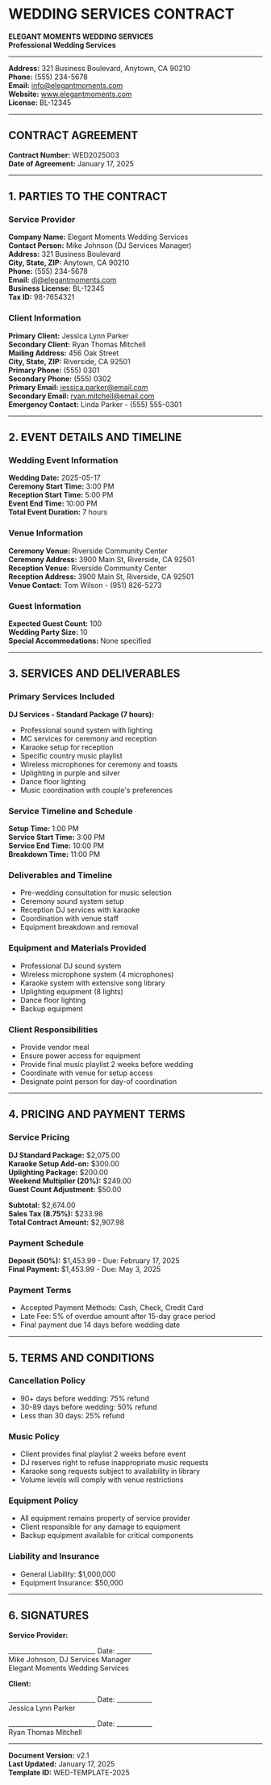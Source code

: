 # WEDDING SERVICES CONTRACT

**ELEGANT MOMENTS WEDDING SERVICES**  
**Professional Wedding Services**

---

**Address:** 321 Business Boulevard, Anytown, CA 90210  
**Phone:** (555) 234-5678  
**Email:** info@elegantmoments.com  
**Website:** www.elegantmoments.com  
**License:** BL-12345

---

## CONTRACT AGREEMENT

**Contract Number:** WED2025003  
**Date of Agreement:** January 17, 2025

---

## 1. PARTIES TO THE CONTRACT

### Service Provider
**Company Name:** Elegant Moments Wedding Services  
**Contact Person:** Mike Johnson (DJ Services Manager)  
**Address:** 321 Business Boulevard  
**City, State, ZIP:** Anytown, CA 90210  
**Phone:** (555) 234-5678  
**Email:** dj@elegantmoments.com  
**Business License:** BL-12345  
**Tax ID:** 98-7654321

### Client Information
**Primary Client:** Jessica Lynn Parker  
**Secondary Client:** Ryan Thomas Mitchell  
**Mailing Address:** 456 Oak Street  
**City, State, ZIP:** Riverside, CA 92501  
**Primary Phone:** (555) 0301  
**Secondary Phone:** (555) 0302  
**Primary Email:** jessica.parker@email.com  
**Secondary Email:** ryan.mitchell@email.com  
**Emergency Contact:** Linda Parker - (555) 555-0301

---

## 2. EVENT DETAILS AND TIMELINE

### Wedding Event Information
**Wedding Date:** 2025-05-17  
**Ceremony Start Time:** 3:00 PM  
**Reception Start Time:** 5:00 PM  
**Event End Time:** 10:00 PM  
**Total Event Duration:** 7 hours

### Venue Information
**Ceremony Venue:** Riverside Community Center  
**Ceremony Address:** 3900 Main St, Riverside, CA 92501  
**Reception Venue:** Riverside Community Center  
**Reception Address:** 3900 Main St, Riverside, CA 92501  
**Venue Contact:** Tom Wilson - (951) 826-5273

### Guest Information
**Expected Guest Count:** 100  
**Wedding Party Size:** 10  
**Special Accommodations:** None specified

---

## 3. SERVICES AND DELIVERABLES

### Primary Services Included
**DJ Services - Standard Package (7 hours):**
- Professional sound system with lighting
- MC services for ceremony and reception
- Karaoke setup for reception
- Specific country music playlist
- Wireless microphones for ceremony and toasts
- Uplighting in purple and silver
- Dance floor lighting
- Music coordination with couple's preferences

### Service Timeline and Schedule
**Setup Time:** 1:00 PM  
**Service Start Time:** 3:00 PM  
**Service End Time:** 10:00 PM  
**Breakdown Time:** 11:00 PM

### Deliverables and Timeline
- Pre-wedding consultation for music selection
- Ceremony sound system setup
- Reception DJ services with karaoke
- Coordination with venue staff
- Equipment breakdown and removal

### Equipment and Materials Provided
- Professional DJ sound system
- Wireless microphone system (4 microphones)
- Karaoke system with extensive song library
- Uplighting equipment (8 lights)
- Dance floor lighting
- Backup equipment

### Client Responsibilities
- Provide vendor meal
- Ensure power access for equipment
- Provide final music playlist 2 weeks before wedding
- Coordinate with venue for setup access
- Designate point person for day-of coordination

---

## 4. PRICING AND PAYMENT TERMS

### Service Pricing
**DJ Standard Package:** $2,075.00  
**Karaoke Setup Add-on:** $300.00  
**Uplighting Package:** $200.00  
**Weekend Multiplier (20%):** $249.00  
**Guest Count Adjustment:** $50.00  

**Subtotal:** $2,674.00  
**Sales Tax (8.75%):** $233.98  
**Total Contract Amount:** $2,907.98

### Payment Schedule
**Deposit (50%):** $1,453.99 - Due: February 17, 2025  
**Final Payment:** $1,453.99 - Due: May 3, 2025

### Payment Terms
- Accepted Payment Methods: Cash, Check, Credit Card
- Late Fee: 5% of overdue amount after 15-day grace period
- Final payment due 14 days before wedding date

---

## 5. TERMS AND CONDITIONS

### Cancellation Policy
- 90+ days before wedding: 75% refund
- 30-89 days before wedding: 50% refund
- Less than 30 days: 25% refund

### Music Policy
- Client provides final playlist 2 weeks before event
- DJ reserves right to refuse inappropriate music requests
- Karaoke song requests subject to availability in library
- Volume levels will comply with venue restrictions

### Equipment Policy
- All equipment remains property of service provider
- Client responsible for any damage to equipment
- Backup equipment available for critical components

### Liability and Insurance
- General Liability: $1,000,000
- Equipment Insurance: $50,000

---

## 6. SIGNATURES

**Service Provider:**

___________________________ Date: ___________  
Mike Johnson, DJ Services Manager  
Elegant Moments Wedding Services

**Client:**

___________________________ Date: ___________  
Jessica Lynn Parker

___________________________ Date: ___________  
Ryan Thomas Mitchell

---

**Document Version:** v2.1  
**Last Updated:** January 17, 2025  
**Template ID:** WED-TEMPLATE-2025
